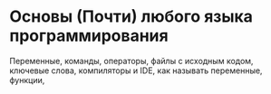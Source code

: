 # Основы (Почти) любого языка программирования

Переменные, команды, операторы, файлы с исходным кодом, ключевые слова, компиляторы и IDE,
как называть переменные, функции,

